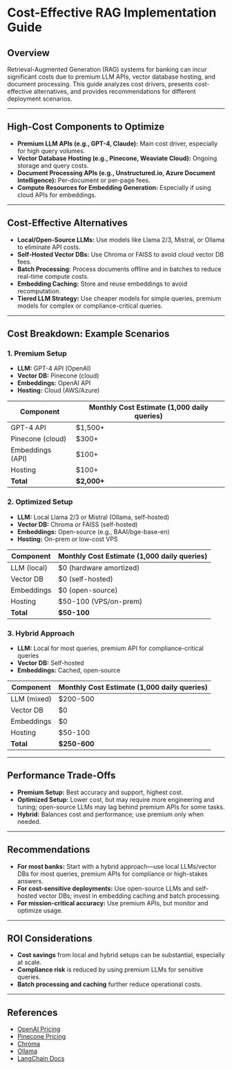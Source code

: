 # Cost-Effective RAG Implementation Guide

## Overview
Retrieval-Augmented Generation (RAG) systems for banking can incur significant costs due to premium LLM APIs, vector database hosting, and document processing. This guide analyzes cost drivers, presents cost-effective alternatives, and provides recommendations for different deployment scenarios.

---

## High-Cost Components to Optimize
- **Premium LLM APIs (e.g., GPT-4, Claude):** Main cost driver, especially for high query volumes.
- **Vector Database Hosting (e.g., Pinecone, Weaviate Cloud):** Ongoing storage and query costs.
- **Document Processing APIs (e.g., Unstructured.io, Azure Document Intelligence):** Per-document or per-page fees.
- **Compute Resources for Embedding Generation:** Especially if using cloud APIs for embeddings.

---

## Cost-Effective Alternatives
- **Local/Open-Source LLMs:** Use models like Llama 2/3, Mistral, or Ollama to eliminate API costs.
- **Self-Hosted Vector DBs:** Use Chroma or FAISS to avoid cloud vector DB fees.
- **Batch Processing:** Process documents offline and in batches to reduce real-time compute costs.
- **Embedding Caching:** Store and reuse embeddings to avoid recomputation.
- **Tiered LLM Strategy:** Use cheaper models for simple queries, premium models for complex or compliance-critical queries.

---

## Cost Breakdown: Example Scenarios

### 1. Premium Setup
- **LLM:** GPT-4 API (OpenAI)
- **Vector DB:** Pinecone (cloud)
- **Embeddings:** OpenAI API
- **Hosting:** Cloud (AWS/Azure)

| Component         | Monthly Cost Estimate (1,000 daily queries) |
|-------------------|---------------------------------------------|
| GPT-4 API         | $1,500+                                     |
| Pinecone (cloud)  | $300+                                       |
| Embeddings (API)  | $100+                                       |
| Hosting           | $100+                                       |
| **Total**         | **$2,000+**                                 |

### 2. Optimized Setup
- **LLM:** Local Llama 2/3 or Mistral (Ollama, self-hosted)
- **Vector DB:** Chroma or FAISS (self-hosted)
- **Embeddings:** Open-source (e.g., BAAI/bge-base-en)
- **Hosting:** On-prem or low-cost VPS

| Component         | Monthly Cost Estimate (1,000 daily queries) |
|-------------------|---------------------------------------------|
| LLM (local)       | $0 (hardware amortized)                     |
| Vector DB         | $0 (self-hosted)                            |
| Embeddings        | $0 (open-source)                            |
| Hosting           | $50-100 (VPS/on-prem)                       |
| **Total**         | **$50-100**                                 |

### 3. Hybrid Approach
- **LLM:** Local for most queries, premium API for compliance-critical queries
- **Vector DB:** Self-hosted
- **Embeddings:** Cached, open-source

| Component         | Monthly Cost Estimate (1,000 daily queries) |
|-------------------|---------------------------------------------|
| LLM (mixed)       | $200-500                                    |
| Vector DB         | $0                                          |
| Embeddings        | $0                                          |
| Hosting           | $50-100                                     |
| **Total**         | **$250-600**                                |

---

## Performance Trade-Offs
- **Premium Setup:** Best accuracy and support, highest cost.
- **Optimized Setup:** Lower cost, but may require more engineering and tuning; open-source LLMs may lag behind premium APIs for some tasks.
- **Hybrid:** Balances cost and performance; use premium only when needed.

---

## Recommendations
- **For most banks:** Start with a hybrid approach—use local LLMs/vector DBs for most queries, premium APIs for compliance or high-stakes answers.
- **For cost-sensitive deployments:** Use open-source LLMs and self-hosted vector DBs; invest in embedding caching and batch processing.
- **For mission-critical accuracy:** Use premium APIs, but monitor and optimize usage.

---

## ROI Considerations
- **Cost savings** from local and hybrid setups can be substantial, especially at scale.
- **Compliance risk** is reduced by using premium LLMs for sensitive queries.
- **Batch processing and caching** further reduce operational costs.

---

## References
- [OpenAI Pricing](https://openai.com/pricing)
- [Pinecone Pricing](https://www.pinecone.io/pricing/)
- [Chroma](https://www.trychroma.com/)
- [Ollama](https://ollama.com/)
- [LangChain Docs](https://python.langchain.com/) 